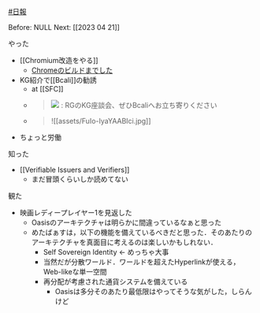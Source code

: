 [#日報](日報/日報.md)

Before: NULL
Next: [[2023 04 21]]

やった
- [[Chromium改造をやる]]
	- [Chromeのビルドまでした](https://scrapbox.io/kekeho/Chromium%E6%94%B9%E9%80%A0%E3%82%92%E3%82%84%E3%82%8B#6440c34bff879900008f066a)
- KG紹介で[[Bcali]]の勧誘
	- at [[SFC]]
	- > ![](https://twitter.com/k3k3h0/status/1648925581977980928?s=20)
: RGのKG座談会、ぜひBcaliへお立ち寄りください
	- > ![[assets/FuIo-IyaYAABIci.jpg]]
- ちょっと労働

知った
- [[Verifiable Issuers and Verifiers]]
	- まだ冒頭くらいしか読めてない

観た
- 映画レディープレイヤー1を見返した
	- Oasisのアーキテクチャは明らかに間違っているなぁと思った
	- めたばぁすは，以下の機能を備えているべきだと思った．そのあたりのアーキテクチャを真面目に考えるのは楽しいかもしれない．
		- Self Sovereign Identity ← めっちゃ大事
		- 当然だが分散ワールド．ワールドを超えたHyperlinkが使える，Web-likeな単一空間
		- 再分配が考慮された通貨システムを備えている
			- Oasisは多分そのあたり最低限はやってそうな気がした，しらんけど
